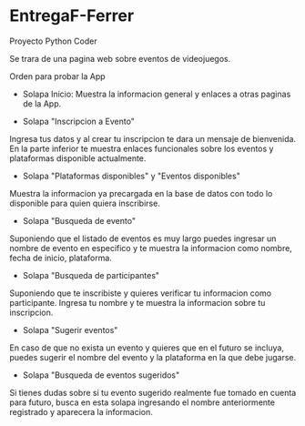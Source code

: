 # EntregaF-Ferrer
Proyecto Python Coder

Se trara de una pagina web sobre eventos de videojuegos.

Orden para probar la App

- Solapa Inicio:
Muestra la informacion general y enlaces a otras paginas de la App.

- Solapa "Inscripcion a Evento"

Ingresa tus datos y al crear tu inscripcion te dara un mensaje de bienvenida. En la parte inferior te muestra enlaces funcionales sobre los eventos y plataformas disponible actualmente.

- Solapa "Plataformas disponibles" y "Eventos disponibles"

Muestra la informacion ya precargada en la base de datos con todo lo disponible para quien quiera inscribirse.

- Solapa "Busqueda de evento"

Suponiendo que el listado de eventos es muy largo puedes ingresar un nombre de evento en especifico y te muestra la informacion como nombre, fecha de inicio, plataforma.

- Solapa "Busqueda de participantes"

Suponiendo que te inscribiste y quieres verificar tu informacion como participante. Ingresa tu nombre y te muestra la informacion sobre tu inscripcion.

- Solapa "Sugerir eventos"

En caso de que no exista un evento y quieres que en el futuro se incluya, puedes sugerir el nombre del evento y la plataforma en la que debe jugarse.

- Solapa "Busqueda de eventos sugeridos"

Si tienes dudas sobre si tu evento sugerido realmente fue tomado en cuenta para futuro, busca en esta solapa ingresando el nombre anteriormente registrado y aparecera la informacion.

